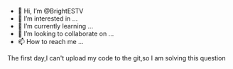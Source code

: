 - 👋 Hi, I’m @BrightESTV
- 👀 I’m interested in ...
- 🌱 I’m currently learning ...
- 💞️ I’m looking to collaborate on ...
- 📫 How to reach me ...

<!---
BrightESTV/BrightESTV is a ✨ special ✨ repository because its `README.md` (this file) appears on your GitHub profile.
You can click the Preview link to take a look at your changes.
-->
The first day,I can't upload my code to the git,so I am solving this question
